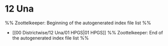 # 12 Una
%% Zoottelkeeper: Beginning of the autogenerated index file list  %%
-  [[00 Districtwise/12 Una/01 HPGS|01 HPGS]]
%% Zoottelkeeper: End of the autogenerated index file list  %%
